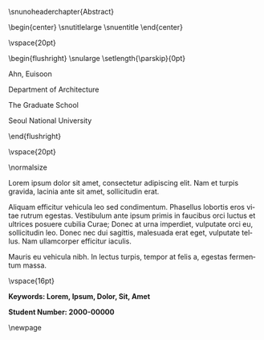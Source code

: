 <div lang=en>
<!-- :::lang=en -->
<!-- fenced_divs don't work exactly like real divs? -->

\snunoheaderchapter{Abstract}

\begin{center}
\snutitlelarge
\snuentitle
\end{center}

\vspace{20pt}

\begin{flushright}
\snularge
\setlength{\parskip}{0pt}

Ahn, Euisoon

Department of Architecture

The Graduate School

Seoul National University

\end{flushright}

\vspace{20pt}

\normalsize

Lorem ipsum dolor sit amet, consectetur adipiscing elit. Nam et turpis gravida, lacinia ante sit amet, sollicitudin erat. 

Aliquam efficitur vehicula leo sed condimentum. Phasellus lobortis eros vitae rutrum egestas. Vestibulum ante ipsum primis in faucibus orci luctus et ultrices posuere cubilia Curae; Donec at urna imperdiet, vulputate orci eu, sollicitudin leo. Donec nec dui sagittis, malesuada erat eget, vulputate tellus. Nam ullamcorper efficitur iaculis. 

Mauris eu vehicula nibh. In lectus turpis, tempor at felis a, egestas fermentum massa.

\vspace{16pt}

**Keywords: Lorem, Ipsum, Dolor, Sit, Amet**

**Student Number: 2000-00000**

<!-- ::: -->
</div>

\newpage
<!-- 페이지가 바뀌어야 다음 파일 페이지 번호 양식에 영향받지 않음 -->